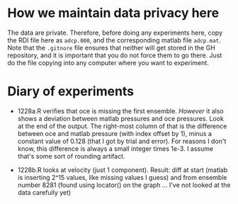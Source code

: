 # How we maintain data privacy here

The data are private. Therefore, before doing any experiments here, copy the
RDI file here as `adcp.000`, and the corresponding matlab file `adcp.mat`.
Note that the `.gitnore` file ensures that neither will get stored in the GH
repository, and it is important that you do not force them to go there. Just do
the file copying into any computer where you want to experiment.

# Diary of experiments

* 1228a.R verifies that oce is missing the first ensemble. *However* it also
  shows a deviation between matlab pressures and oce pressures. Look at the end
of the output. The right-most column of that is the difference between oce and
matlab pressure (with index offset by 1), minus a constant value of 0.128 (that
I got by trial and error). For reasons I don't know, this difference is always
a small integer times 1e-3.  I assume that's some sort of rounding artifact.

* 1228b.R looks at velocity (just 1 component). Result: diff at start (matlab
  is inserting 2^15 values, like missing values I guess) and from ensemble
number 8281 (found using locator() on the graph ... I've not looked at the data
carefully yet)


